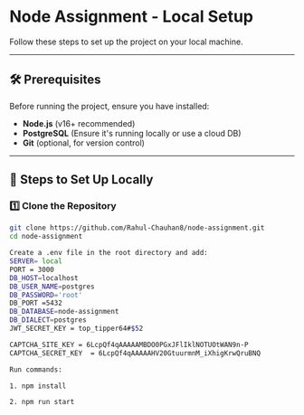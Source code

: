 # Node Assignment - Local Setup

Follow these steps to set up the project on your local machine.

---

## 🛠 Prerequisites
Before running the project, ensure you have installed:
- **Node.js** (v16+ recommended)
- **PostgreSQL** (Ensure it's running locally or use a cloud DB)
- **Git** (optional, for version control)

---

## 🚀 Steps to Set Up Locally

### 1️⃣ Clone the Repository
```sh
git clone https://github.com/Rahul-Chauhan8/node-assignment.git
cd node-assignment

Create a .env file in the root directory and add:
SERVER= local
PORT = 3000
DB_HOST=localhost
DB_USER_NAME=postgres
DB_PASSWORD='root'
DB_PORT =5432
DB_DATABASE=node-assignment
DB_DIALECT=postgres
JWT_SECRET_KEY = top_tipper64#$52

CAPTCHA_SITE_KEY = 6LcpQf4qAAAAAMBDO0PGxJFlIklNOTUOtWAN9n-P
CAPTCHA_SECRET_KEY  = 6LcpQf4qAAAAAHV20GtuurmnM_iXhigKrwQruBNQ

Run commands:

1. npm install

2. npm run start